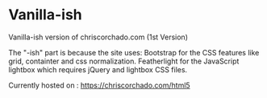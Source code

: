 # Vanilla-ish
Vanilla-ish version of chriscorchado.com (1st Version)

The "-ish" part is because the site uses:
Bootstrap for the CSS features like grid, containter and css normalization.
Featherlight for the JavaScript lightbox which requires jQuery and lightbox CSS files.

Currently hosted on : https://chriscorchado.com/html5
